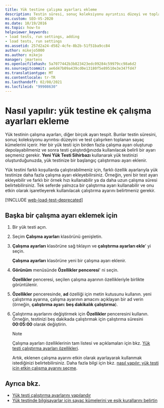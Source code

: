 ```yaml
---
title: Yük testine çalışma ayarları ekleme
description: Testin süresi, sonuç koleksiyonu ayrıntısı düzeyi ve toplanan sayaç kümeleri dahil olmak üzere yük testi için ek ayarlar kullanmayı öğrenin.
ms.custom: SEO-VS-2020
ms.date: 10/19/2016
ms.topic: how-to
helpviewer_keywords:
- load tests, run settings, adding
- load tests, run settings
ms.assetid: 257d2a24-d582-4cfe-8b2b-51f51ba9cc84
author: mikejo5000
ms.author: mikejo
manager: jmartens
ms.openlocfilehash: 5a7077442b3b823423edc09284c59979cc98a6d2
ms.sourcegitcommit: ae6d47b09a439cd0e13180f5e89510e3e347fd47
ms.translationtype: MT
ms.contentlocale: tr-TR
ms.lasthandoff: 02/08/2021
ms.locfileid: "99908630"
---
```

# <a name="how-to-add-additional-run-settings-to-a-load-test"></a>Nasıl yapılır: yük testine ek çalışma ayarları ekleme

Yük testinin çalışma ayarları, diğer birçok ayarı tespit. Bunlar testin süresini, sonuç koleksiyonu ayrıntısı düzeyini ve test çalışırken toplanan sayaç kümelerini içerir. Her bir yük testi için birden fazla çalışma ayarı oluşturup depolayabilmeniz ve sonra testi çalıştırdığınızda kullanılacak belirli bir ayarı seçmeniz gerekir. **Yeni Yük Testi Sihirbazı** kullanarak yük testinizi oluşturduğunuzda, yük testinize bir başlangıç çalıştırması ayarı eklenir.

Yük testini farklı koşullarda çalıştırabilmeniz için, farklı özellik ayarlarıyla yük testinize daha fazla çalışma ayarı ekleyebilirsiniz. Örneğin, yeni bir test ayarı ekleyebilir ve farklı bir örnek hızı kullanabilir ya da daha uzun çalışma süresi belirtebilirsiniz. Tek seferde yalnızca bir çalıştırma ayarı kullanabilir ve onu etkin olarak işaretleyerek kullanılacak çalıştırma ayarını belirtmeniz gerekir.

[!INCLUDE [web-load-test-deprecated](includes/web-load-test-deprecated.md)]

## <a name="to-add-another-run-setting"></a>Başka bir çalışma ayarı eklemek için

1. Bir yük testi açın.

2. Seçim **Çalışma ayarları** klasörünü genişletin.

3. **Çalışma ayarları** klasörüne sağ tıklayın ve **çalıştırma ayarları ekle**' yi seçin.

     **Çalışma ayarları** klasörüne yeni bir çalışma ayarı eklenir.

4. **Görünüm** menüsünde **Özellikler penceresi**' ni seçin.

     **Özellikler** penceresi, seçilen çalışma ayarının özellikleriyle birlikte görüntülenir.

5. **Özellikler** penceresinde, **ad** özelliği için metin kutusunu kullanın. yeni çalıştırma ayarına, çalışma ayarının amacını açıklayan bir ad verin (örneğin, **çalıştırma ayarı: beş dakikalık çalıştırma**).

6. Çalıştırma ayarlarını değiştirmek için **Özellikler** penceresini kullanın. Örneğin, testinizi beş dakikada çalıştırmak için çalıştırma süresini **00:05:00** olarak değiştirin.

    > [!NOTE]
    > Çalışma ayarları özelliklerinin tam listesi ve açıklamaları için bkz. [Yük testi çalıştırma ayarları özellikleri](../test/load-test-run-settings-properties.md).

     Artık, eklenen çalışma ayarını etkin olarak ayarlayarak kullanmak istediğinizi belirtebilirsiniz. Daha fazla bilgi için bkz. [nasıl yapılır: yük testi için etkin çalışma ayarını seçme](../test/how-to-select-the-active-run-setting-for-a-load-test.md).

## <a name="see-also"></a>Ayrıca bkz.

- [Yük testi çalıştırma ayarlarını yapılandır](../test/configure-load-test-run-settings.md)
- [Yük testinde bilgisayarlar için sayaç kümelerini ve eşik kurallarını belirtin](../test/specify-counter-sets-and-threshold-rules-for-load-testing.md)
